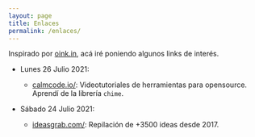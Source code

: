 ```yaml
---
layout: page
title: Enlaces
permalink: /enlaces/
---
```


Inspirado por [oink.in](https://oink.in/), acá iré poniendo algunos links de interés.

* Lunes 26 Julio 2021:
  * [calmcode.io/](https://calmcode.io/): Videotutoriales de herramientas para opensource. Aprendí de la librería `chime`.

* Sábado 24 Julio 2021:
  * [ideasgrab.com/](https://www.ideasgrab.com/): Repilación de +3500 ideas desde 2017.